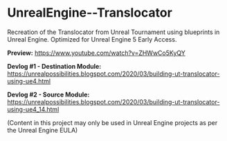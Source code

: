 # UnrealEngine--Translocator
Recreation of the Translocator from Unreal Tournament using blueprints in Unreal Engine. Optimized for Unreal Engine 5 Early Access.

**Preview:** https://www.youtube.com/watch?v=ZHWwCo5KyQY

**Devlog #1 - Destination Module:** https://unrealpossibilities.blogspot.com/2020/03/building-ut-translocator-using-ue4.html

**Devlog #2 - Source Module:** https://unrealpossibilities.blogspot.com/2020/03/building-ut-translocator-using-ue4_14.html

(Content in this project may only be used in Unreal Engine projects as per the Unreal Engine EULA)
